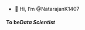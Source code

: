 - 👋 Hi, I’m @NatarajanK1407
<h4>To be<em>Data Scientist<em></h4>

<!---
NatarajanK1407/NatarajanK1407 is a ✨ special ✨ repository because its `README.md` (this file) appears on your GitHub profile.
You can click the Preview link to take a look at your changes.
--->
